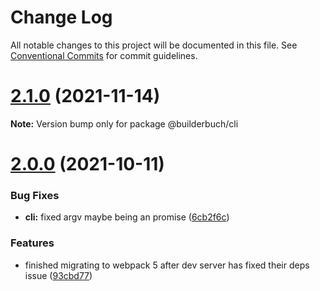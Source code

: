# Change Log

All notable changes to this project will be documented in this file.
See [Conventional Commits](https://conventionalcommits.org) for commit guidelines.

# [2.1.0](https://github.com/FreshGuy32/builderbuch/compare/v2.0.0...v2.1.0) (2021-11-14)

**Note:** Version bump only for package @builderbuch/cli

# [2.0.0](https://github.com/FreshGuy32/builderbuch/compare/v1.3.1...v2.0.0) (2021-10-11)

### Bug Fixes

-   **cli:** fixed argv maybe being an promise ([6cb2f6c](https://github.com/FreshGuy32/builderbuch/commit/6cb2f6c56278c952f08091eef1f9a3ac5dbcc62a))

### Features

-   finished migrating to webpack 5 after dev server has fixed their deps issue ([93cbd77](https://github.com/FreshGuy32/builderbuch/commit/93cbd77ef058681e77595e555b3ba0ebd401c5a4))
